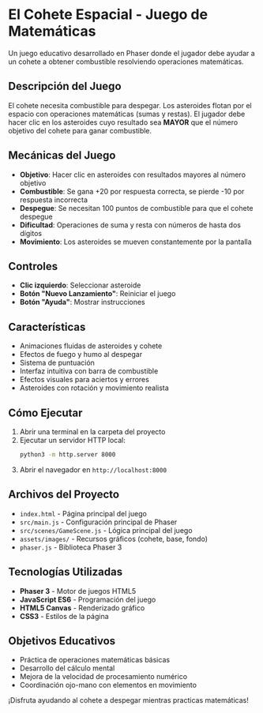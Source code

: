 # El Cohete Espacial - Juego de Matemáticas

Un juego educativo desarrollado en Phaser donde el jugador debe ayudar a un cohete a obtener combustible resolviendo operaciones matemáticas.

## Descripción del Juego

El cohete necesita combustible para despegar. Los asteroides flotan por el espacio con operaciones matemáticas (sumas y restas). El jugador debe hacer clic en los asteroides cuyo resultado sea **MAYOR** que el número objetivo del cohete para ganar combustible.

## Mecánicas del Juego

- **Objetivo**: Hacer clic en asteroides con resultados mayores al número objetivo
- **Combustible**: Se gana +20 por respuesta correcta, se pierde -10 por respuesta incorrecta
- **Despegue**: Se necesitan 100 puntos de combustible para que el cohete despegue
- **Dificultad**: Operaciones de suma y resta con números de hasta dos dígitos
- **Movimiento**: Los asteroides se mueven constantemente por la pantalla

## Controles

- **Clic izquierdo**: Seleccionar asteroide
- **Botón "Nuevo Lanzamiento"**: Reiniciar el juego
- **Botón "Ayuda"**: Mostrar instrucciones

## Características

- Animaciones fluidas de asteroides y cohete
- Efectos de fuego y humo al despegar
- Sistema de puntuación
- Interfaz intuitiva con barra de combustible
- Efectos visuales para aciertos y errores
- Asteroides con rotación y movimiento realista

## Cómo Ejecutar

1. Abrir una terminal en la carpeta del proyecto
2. Ejecutar un servidor HTTP local:
   ```bash
   python3 -m http.server 8000
   ```
3. Abrir el navegador en `http://localhost:8000`

## Archivos del Proyecto

- `index.html` - Página principal del juego
- `src/main.js` - Configuración principal de Phaser
- `src/scenes/GameScene.js` - Lógica principal del juego
- `assets/images/` - Recursos gráficos (cohete, base, fondo)
- `phaser.js` - Biblioteca Phaser 3

## Tecnologías Utilizadas

- **Phaser 3** - Motor de juegos HTML5
- **JavaScript ES6** - Programación del juego
- **HTML5 Canvas** - Renderizado gráfico
- **CSS3** - Estilos de la página

## Objetivos Educativos

- Práctica de operaciones matemáticas básicas
- Desarrollo del cálculo mental
- Mejora de la velocidad de procesamiento numérico
- Coordinación ojo-mano con elementos en movimiento

¡Disfruta ayudando al cohete a despegar mientras practicas matemáticas!

